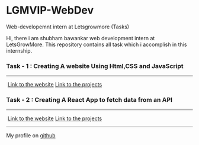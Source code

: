 # LGMVIP-WebDev
Web-developemnt intern at  Letsgrowmore (Tasks)
<p>
Hi, there i am  shubham bawankar web development intern at LetsGrowMore.
This repository  contains all  task  which  i accomplish in this internship.
</p>

<h3>Task - 1 : Creating  A website Using Html,CSS and JavaScript</h3> 
<hr/>
<img src="" />
<a href="">Link to the website</a>
<a href="">Link to the projects</a>
<br/>
<h3>Task - 2 : Creating A React App to fetch data from an API </h3> 
<hr/>
<img src="" />
<a href="">Link to the website</a>
<a href="">Link to the projects</a>
<hr/>
My profile on <a href="https://github.com/Shubham56-droid">github</a>
